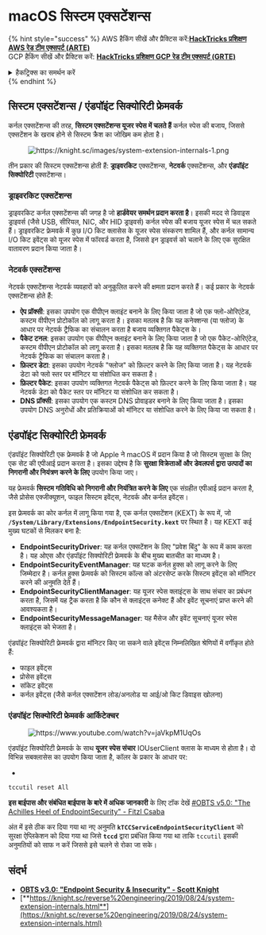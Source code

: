 # macOS सिस्टम एक्सटेंशन्स

{% hint style="success" %}
AWS हैकिंग सीखें और प्रैक्टिस करें:<img src="/.gitbook/assets/arte.png" alt="" data-size="line">[**HackTricks प्रशिक्षण AWS रेड टीम एक्सपर्ट (ARTE)**](https://training.hacktricks.xyz/courses/arte)<img src="/.gitbook/assets/arte.png" alt="" data-size="line">\
GCP हैकिंग सीखें और प्रैक्टिस करें: <img src="/.gitbook/assets/grte.png" alt="" data-size="line">[**HackTricks प्रशिक्षण GCP रेड टीम एक्सपर्ट (GRTE)**<img src="/.gitbook/assets/grte.png" alt="" data-size="line">](https://training.hacktricks.xyz/courses/grte)

<details>

<summary>हैकट्रिक्स का समर्थन करें</summary>

* [**सब्सक्रिप्शन प्लान**](https://github.com/sponsors/carlospolop) की जाँच करें!
* **शामिल हों** 💬 [**डिस्कॉर्ड समूह**](https://discord.gg/hRep4RUj7f) या [**टेलीग्राम समूह**](https://t.me/peass) या हमें **ट्विटर** 🐦 [**@hacktricks\_live**](https://twitter.com/hacktricks\_live)** पर फॉलो** करें।
* **हैकिंग ट्रिक्स साझा करें, हैकट्रिक्स**](https://github.com/carlospolop/hacktricks) और [**हैकट्रिक्स क्लाउड**](https://github.com/carlospolop/hacktricks-cloud) github रेपो में PR जमा करके।

</details>
{% endhint %}

## सिस्टम एक्सटेंशन्स / एंडपॉइंट सिक्योरिटी फ्रेमवर्क

कर्नल एक्सटेंशन्स की तरह, **सिस्टम एक्सटेंशन्स यूजर स्पेस में चलते हैं** कर्नल स्पेस की बजाय, जिससे एक्सटेंशन के खराब होने से सिस्टम क्रैश का जोखिम कम होता है।

<figure><img src="../../../.gitbook/assets/image (606).png" alt="https://knight.sc/images/system-extension-internals-1.png"><figcaption></figcaption></figure>

तीन प्रकार की सिस्टम एक्सटेंशन्स होती हैं: **ड्राइवरकिट** एक्सटेंशन्स, **नेटवर्क** एक्सटेंशन्स, और **एंडपॉइंट सिक्योरिटी** एक्सटेंशन्स।

### **ड्राइवरकिट एक्सटेंशन्स**

ड्राइवरकिट कर्नल एक्सटेंशन्स की जगह है जो **हार्डवेयर समर्थन प्रदान करता है**। इसकी मदद से डिवाइस ड्राइवर्स (जैसे USB, सीरियल, NIC, और HID ड्राइवर्स) कर्नल स्पेस की बजाय यूजर स्पेस में चल सकते हैं। ड्राइवरकिट फ्रेमवर्क में कुछ I/O किट क्लासेस के यूजर स्पेस संस्करण शामिल हैं, और कर्नल सामान्य I/O किट इवेंट्स को यूजर स्पेस में फॉरवर्ड करता है, जिससे इन ड्राइवर्स को चलाने के लिए एक सुरक्षित वातावरण प्रदान किया जाता है।

### **नेटवर्क एक्सटेंशन्स**

नेटवर्क एक्सटेंशन्स नेटवर्क व्यवहारों को अनुकूलित करने की क्षमता प्रदान करते हैं। कई प्रकार के नेटवर्क एक्सटेंशन्स होते हैं:

* **ऐप प्रॉक्सी**: इसका उपयोग एक वीपीएन क्लाइंट बनाने के लिए किया जाता है जो एक फ्लो-ओरिएंटेड, कस्टम वीपीएन प्रोटोकॉल को लागू करता है। इसका मतलब है कि यह कनेक्शन्स (या फ्लोज) के आधार पर नेटवर्क ट्रैफिक का संचालन करता है बजाय व्यक्तिगत पैकेट्स के।
* **पैकेट टनल**: इसका उपयोग एक वीपीएन क्लाइंट बनाने के लिए किया जाता है जो एक पैकेट-ओरिएंटेड, कस्टम वीपीएन प्रोटोकॉल को लागू करता है। इसका मतलब है कि यह व्यक्तिगत पैकेट्स के आधार पर नेटवर्क ट्रैफिक का संचालन करता है।
* **फ़िल्टर डेटा**: इसका उपयोग नेटवर्क "फ्लोज" को फ़िल्टर करने के लिए किया जाता है। यह नेटवर्क डेटा को फ्लो स्तर पर मॉनिटर या संशोधित कर सकता है।
* **फ़िल्टर पैकेट**: इसका उपयोग व्यक्तिगत नेटवर्क पैकेट्स को फ़िल्टर करने के लिए किया जाता है। यह नेटवर्क डेटा को पैकेट स्तर पर मॉनिटर या संशोधित कर सकता है।
* **DNS प्रॉक्सी**: इसका उपयोग एक कस्टम DNS प्रोवाइडर बनाने के लिए किया जाता है। इसका उपयोग DNS अनुरोधों और प्रतिक्रियाओं को मॉनिटर या संशोधित करने के लिए किया जा सकता है।

## एंडपॉइंट सिक्योरिटी फ्रेमवर्क

एंडपॉइंट सिक्योरिटी एक फ्रेमवर्क है जो Apple ने macOS में प्रदान किया है जो सिस्टम सुरक्षा के लिए एक सेट की एपीआई प्रदान करता है। इसका उद्देश्य है कि **सुरक्षा विक्रेताओं और डेवलपर्स द्वारा उत्पादों का निगरानी और नियंत्रण करने के लिए** उपयोग किया जाए।

यह फ्रेमवर्क **सिस्टम गतिविधि को निगरानी और नियंत्रित करने के लिए** एक संग्रहीत एपीआई प्रदान करता है, जैसे प्रोसेस एक्जीक्यूशन, फाइल सिस्टम इवेंट्स, नेटवर्क और कर्नल इवेंट्स।

इस फ्रेमवर्क का कोर कर्नल में लागू किया गया है, एक कर्नल एक्सटेंशन (KEXT) के रूप में, जो **`/System/Library/Extensions/EndpointSecurity.kext`** पर स्थित है। यह KEXT कई मुख्य घटकों से मिलकर बना है:

* **EndpointSecurityDriver**: यह कर्नल एक्सटेंशन के लिए "प्रवेश बिंदु" के रूप में काम करता है। यह ओएस और एंडपॉइंट सिक्योरिटी फ्रेमवर्क के बीच मुख्य बातचीत का माध्यम है।
* **EndpointSecurityEventManager**: यह घटक कर्नल हुक्स को लागू करने के लिए जिम्मेदार है। कर्नल हुक्स फ्रेमवर्क को सिस्टम कॉल्स को अंटरसेप्ट करके सिस्टम इवेंट्स को मॉनिटर करने की अनुमति देते हैं।
* **EndpointSecurityClientManager**: यह यूजर स्पेस क्लाइंट्स के साथ संचार का प्रबंधन करता है, जिसमें यह ट्रैक करता है कि कौन से क्लाइंट्स कनेक्ट हैं और इवेंट सूचनाएं प्राप्त करने की आवश्यकता है।
* **EndpointSecurityMessageManager**: यह मैसेज और इवेंट सूचनाएं यूजर स्पेस क्लाइंट्स को भेजता है।

एंडपॉइंट सिक्योरिटी फ्रेमवर्क द्वारा मॉनिटर किए जा सकने वाले इवेंट्स निम्नलिखित श्रेणियों में वर्गीकृत होते हैं:

* फाइल इवेंट्स
* प्रोसेस इवेंट्स
* सॉकेट इवेंट्स
* कर्नल इवेंट्स (जैसे कर्नल एक्सटेंशन लोड/अनलोड या आई/ओ किट डिवाइस खोलना)

### एंडपॉइंट सिक्योरिटी फ्रेमवर्क आर्किटेक्चर

<figure><img src="../../../.gitbook/assets/image (1068).png" alt="https://www.youtube.com/watch?v=jaVkpM1UqOs"><figcaption></figcaption></figure>

एंडपॉइंट सिक्योरिटी फ्रेमवर्क के साथ **यूजर स्पेस संचार** IOUserClient क्लास के माध्यम से होता है। दो विभिन्न सबक्लासेस का उपयोग किया जाता है, कॉलर के प्रकार के आधार पर:

*
```bash
tccutil reset All
```
**इस बाईपास और संबंधित बाईपास के बारे में अधिक जानकारी** के लिए टॉक देखें [#OBTS v5.0: "The Achilles Heel of EndpointSecurity" - Fitzl Csaba](https://www.youtube.com/watch?v=lQO7tvNCoTI)

अंत में इसे ठीक कर दिया गया था नए अनुमति **`kTCCServiceEndpointSecurityClient`** को सुरक्षा ऐप्लिकेशन को दिया गया था जिसे **`tccd`** द्वारा प्रबंधित किया गया था ताकि `tccutil` इसकी अनुमतियों को साफ न करें जिससे इसे चलने से रोका जा सके।

## संदर्भ

* [**OBTS v3.0: "Endpoint Security & Insecurity" - Scott Knight**](https://www.youtube.com/watch?v=jaVkpM1UqOs)
* [**https://knight.sc/reverse%20engineering/2019/08/24/system-extension-internals.html**](https://knight.sc/reverse%20engineering/2019/08/24/system-extension-internals.html)

